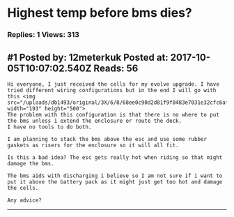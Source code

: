 # Highest temp before bms dies?

### Replies: 1 Views: 313

## \#1 Posted by: 12meterkuk Posted at: 2017-10-05T10:07:02.540Z Reads: 56

```
Hi everyone, I just received the cells for my evolve upgrade. I have tried different wiring configurations but in the end I will go with this <img src="/uploads/db1493/original/3X/6/8/68ee0c90d2d81f9f0483e7031e32cfc6afd53988.png" width="193" height="500">
The problem with this configuration is that there is no where to put the bms unless i extend the enclosure or route the deck. 
I have no tools to do both.

I am planning to stack the bms above the esc and use some rubber gaskets as risers for the enclosure so it will all fit. 

Is this a bad idea? The esc gets really hot when riding so that might damage the bms. 

The bms aids with discharging i believe so I am not sure if i want to put it above the battery pack as it might just get too hot and damage the cells.

Any advice?
```

---
